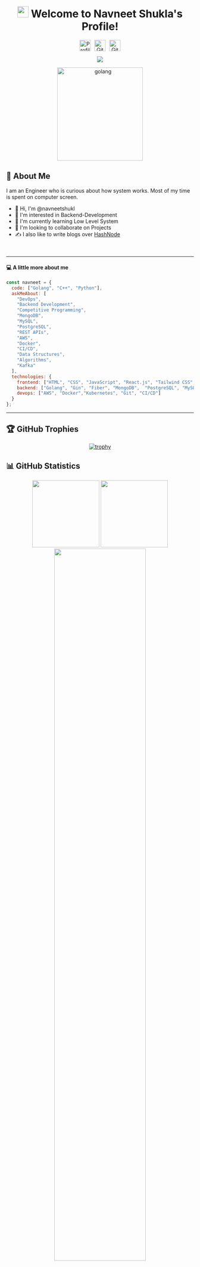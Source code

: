 <h1 align="center">
  <img src="https://media.giphy.com/media/hvRJCLFzcasrR4ia7z/giphy.gif" width="30px"> Welcome to Navneet Shukla's Profile!
</h1>

<div align="center">
  
  <div style="display: flex; align-items: center; justify-content: center; gap: 10px;">
    <img src="https://komarev.com/ghpvc/?username=navneetshukl&color=blueviolet&style=for-the-badge&label=PROFILE+VIEWS" alt="Profile Views" height="30"/>
    <img src="https://img.shields.io/github/followers/navneetshukl?logo=GitHub&style=for-the-badge" alt="GitHub Followers" height="30"/>
    <img src="https://img.shields.io/github/stars/navneetshukl?logo=github&style=for-the-badge" alt="GitHub Stars" height="30"/>
  </div>
  
  <p align="center">
    <a align="center" href="https://github.com/DenverCoder1/readme-typing-svg"><img src="https://readme-typing-svg.herokuapp.com?&font=IBM+Plex+Sans&color=F72EE2&size=25&lines=Welcome+to+my+GitHub+Profile!;I'm+a+Backend+Developer;I'm+a+Competitive+Programmer;I'm+a+DevOps+Enthusiast" /></a>
  </p>
  
</div>

<div align="center">
<!--  <img align="center" height="280px" alt="Coding GIF" src="https://media.giphy.com/media/M9gbBd9nbDrOTu1Mqx/giphy.gif" /> -->
  <img align="center" alt="golang" height="250" width="230" src="https://i.pinimg.com/originals/ff/0c/70/ff0c7036ec6ccc0eafc1021431b17e7f.gif">

</div>

## 🚀 About Me

I am an Engineer who is curious about  how system works. Most of my time is spent on computer screen.

- 👋 Hi, I'm @navneetshukl
- 👀 I'm interested in Backend-Development
- 🌱 I'm currently learning Low Level System
- 💞️ I'm looking to collaborate on Projects
- ✍️ I also like to write blogs over [HashNode](https://hashnode.com/@navneets)

<br>

---

#### 💻 A little more about me

```javascript
const navneet = {
  code: ["Golang", "C++", "Python"],
  askMeAbout: [
    "DevOps",
    "Backend Development",
    "Competitive Programming",
    "MongoDB",
    "MySQL",
    "PostgreSQL",
    "REST APIs",
    "AWS",
    "Docker",
    "CI/CD",
    "Data Structures",
    "Algorithms",
    "Kafka"
  ],
  technologies: {
    frontend: ["HTML", "CSS", "JavaScript", "React.js", "Tailwind CSS", "Bootstrap"],
    backend: ["Golang", "Gin", "Fiber", "MongoDB",  "PostgreSQL", "MySQL"],
    devops: ["AWS", "Docker","Kubernetes", "Git", "CI/CD"]
  }
};
```

---

## 🏆 GitHub Trophies

<div align="center">
  
[![trophy](https://github-profile-trophy.vercel.app/?username=navneetshukl&theme=monokai&row=1&column=7)](https://github.com/ryo-ma/github-profile-trophy)

</div>

## 📊 GitHub Statistics

<div align="center">
  <img height="180em" src="https://github-readme-stats.vercel.app/api?username=navneetshukl&show_icons=true&theme=radical&include_all_commits=true&count_private=true"/>
  <img height="180em" src="https://github-readme-stats.vercel.app/api/top-langs/?username=navneetshukl&layout=compact&langs_count=7&theme=radical"/>
</div>

<div align="center">
  <img width="70%" src="https://github-readme-streak-stats.herokuapp.com/?user=navneetshukl&theme=radical&show_icons=true&locale=en&layout=demo&hide_border=true" />
</div>

<br/>

## 🔥 Contribution Graph

<div align="center">
  <img src="https://github-readme-activity-graph.vercel.app/graph?username=navneetshukl&theme=dracula" width="100%"/>
</div>

![](./profile-3d-contrib/profile-green-animate.svg)

<!--## 🔔 GitHub Metrics
<div align="center">
    <a href="https://navneetshukl.github.io/" target="_blank" title="GitHub metrics!">
        <img width="500" src="./assets/gen/metrics.svg" />
    </a>
</div> -->

## ⏱️ My Wakatime Stats
<!--START_SECTION:waka-->

```txt
Other    22 hrs       ████████████████████████▓   91.67 %
Golang   2 hrs        ▒░░░░░░░░░░░░░░░░░░░░░░░░   08.33 %
```

<!--END_SECTION:waka-->


## 🛠 Skills

<div align="center">
  <!-- Languages -->
  <h3>Languages</h3>
  <img alt="Golang" src="https://img.shields.io/badge/Go-00ADD8?style=for-the-badge&logo=go&logoColor=white"/>
  <img alt="Python" src="https://img.shields.io/badge/Python-3776AB?style=for-the-badge&logo=python&logoColor=white"/>
  <img alt="C++" src="https://img.shields.io/badge/C%2B%2B-00599C?style=for-the-badge&logo=c%2B%2B&logoColor=white"/>

  <!-- Tools -->
  <h3>Tools</h3>
  <img alt="Docker" src="https://img.shields.io/badge/Docker-2496ED?style=for-the-badge&logo=docker&logoColor=white"/>
  <img alt="Apache Kafka" src="https://img.shields.io/badge/Kafka-231F20?style=for-the-badge&logo=apachekafka&logoColor=white"/>
  <img alt="PostgreSQL" src="https://img.shields.io/badge/PostgreSQL-336791?style=for-the-badge&logo=postgresql&logoColor=white"/>
</div>


<details>
  <summary><b>📋 Detailed Skills</b></summary>
  
- **Programming :** Golang, Python, C++
- **Cloud Technologies :** Amazon Web Services (AWS)
- **Other :** Database,Computer Networks, DataStructure,Algorithms, Linux, Creativity, Strong Communication Skills,Problem Solver, HTML, MongoDB, Git, Docker
</details>

---

<!-- BLOG-POST-LIST:START -->
<!-- BLOG-POST-LIST:END -->

## 🔗 Social Links

<div align="center">
  <a href="https://x.com/34_shukla" target="_blank">
    <img src="https://img.shields.io/badge/Twitter-1DA1F2?style=for-the-badge&logo=twitter&logoColor=white"/>
  </a>
  <a href="https://www.linkedin.com/in/navneet-shukla-19a97a1a0/" target="_blank">
    <img src="https://img.shields.io/badge/LinkedIn-0077B5?style=for-the-badge&logo=linkedin&logoColor=white"/>
  </a>
  <a href="https://hashnode.com/@navneets" target="_blank">
    <img src="https://img.shields.io/badge/Hashnode-2962FF?style=for-the-badge&logo=hashnode&logoColor=white" alt="Hashnode Badge"/>
  </a>

  <a href="https://github.com/navneetshukl" target="_blank">
    <img src="https://img.shields.io/badge/GitHub-100000?style=for-the-badge&logo=github&logoColor=white"/>
  </a>

  <a href="https://leetcode.com/u/navneetshukla824/" target="_blank">
  <img src="https://img.shields.io/badge/LeetCode-FFA116?style=for-the-badge&logo=leetcode&logoColor=white"/>
</a>

</div>

<div align="center">
  <img src="https://capsule-render.vercel.app/api?type=waving&color=gradient&height=100&section=footer"/>
</div>
